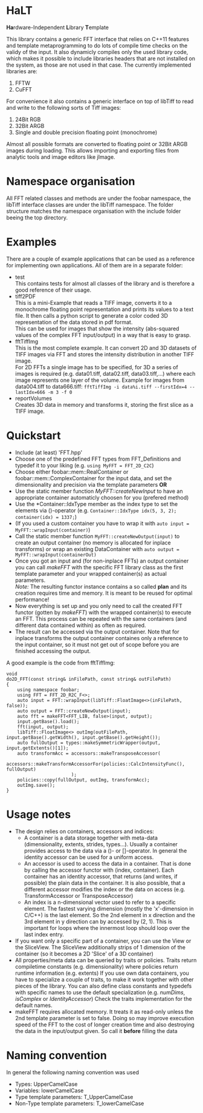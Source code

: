 # HaLT
<b>Ha</b>rdware-Independent <b>L</b>ibrary <b>T</b>emplate

This library contains a generic FFT interface that relies on C++11 features and template metaprogramming to do lots of compile time checks on the validy of the input. It also dynamicly compiles only the used library code, which makes it possible to include libraries headers that are not installed on the system, as those are not used in that case.
The currently implemented libraries are:

1. FFTW
2. CuFFT

For convenience it also contains a generic interface on top of libTiff to read and write to the following sorts of Tiff images:

1. 24Bit RGB
2. 32Bit ARGB
3. Single and double precision floating point (monochrome)

Almost all possible formats are converted to floating point or 32Bit ARGB images during loading. This allows importing and exporting files from analytic tools and image editors like jImage.

# Namespace organisation
All FFT related classes and methods are under the foobar namespace, the libTiff interface classes are under the libTiff namespace. The folder structure matches the namespace organisation with the include folder beeing the top directory.

# Examples
There are a couple of example applications that can be used as a reference for implementing own applications. All of them are in a separate folder:

- test   
    This contains tests for almost all classes of the library and is therefore a good reference of their usage.
- tiff2PDF   
    This is a mini-Example that reads a TIFF image, converts it to a monochrome floating point representation and prints its values to a text file. It then calls a python script to generate a color coded 3D representation of the data stored in pdf format.   
    This can be used for images that show the intensity (abs-squared values of the complex FFT input/output) in a way that is easy to grasp.
- fftTiffImg   
    This is the most complete example. It can convert 2D and 3D datasets of TIFF images via FFT and stores the intensity distribution in another TIFF image.   
    For 2D FFTs a single image has to be specified, for 3D a series of images is required (e.g. data01.tiff, data02.tiff, data03.tiff,...) where each image represents one layer of the volume. Example for images from data004.tiff to data666.tiff: `fftTiffImg -i data%i.tiff --firstIdx=4 --lastIdx=666 -m 3 -f 0`
- reportVolumes   
    Creates 3D data in memory and transforms it, storing the first slice as a TIFF image.
    
# Quickstart

- Include (at least) 'FFT.hpp'
- Choose one of the predefined FFT types from FFT\_Definitions and typedef it to your liking (e.g. `using MyFFT = FFT_2D_C2C`)
- Choose either foobar::mem::RealContainer or foobar::mem::ComplexContainer for the input data, and set the dimensionality and precision via the template parameters    **OR**
- Use the static member function *MyFFT::createNewInput* to have an appropriate container automaticly choosen for you (prefered method)
- Use the *Container::IdxType member as the index type to set the elements via ()-operator (e.g. `Container::IdxType idx(5, 3, 2); container(idx) = 1337;`)
- (If you used a custom container you have to wrap it with `auto input = MyFFT::wrapInput(container)`)
- Call the static member function `MyFFT::createNewOutput(input)` to create an output container (no memory is allocated for inplace transforms) or wrap an existing DataContainer with `auto output = MyFFT::wrapInput(containerOut)`
- Once you got an input and (for non-inplace FFTs) an output container you can call *makeFFT* with the specific FFT library class as the first template parameter and your wrapped container(s) as actual parameters.   
    *Note:* The resulting functor instance contains a so called **plan** and its creation requires time and memory. It is meant to be reused for optimal performance!
- Now everything is set up and you only need to call the created FFT functor (gotten by *makeFFT*) with the wrapped container(s) to execute an FFT. This process can be repeated with the same containers (and different data contained within) as often as required.
- The result can be accessed via the output container. Note that for inplace transforms the output container containes only a reference to the input container, so it must not get out of scope before you are finished accessing the output.

A good example is the code from fftTiffImg:

    void
    do2D_FFT(const string& inFilePath, const string& outFilePath)
    {
        using namespace foobar;
        using FFT = FFT_2D_R2C_F<>;
        auto input = FFT::wrapInput(libTiff::FloatImage<>(inFilePath, false));
        auto output = FFT::createNewOutput(input);
        auto fft = makeFFT<FFT_LIB, false>(input, output);
        input.getBase().load();
        fft(input, output);
        libTiff::FloatImage<> outImg(outFilePath, input.getBase().getWidth(), input.getBase().getHeight());
        auto fullOutput = types::makeSymmetricWrapper(output, input.getExtents()[1]);
        auto transformAcc = accessors::makeTransposeAccessor(
                                accessors::makeTransformAccessorFor(policies::CalcIntensityFunc(), fullOutput)
                            );
        policies::copy(fullOutput, outImg, transformAcc);
        outImg.save();
    }
    
# Usage notes

- The design relies on containers, accessors and indices:
    - A container is a data storage together with meta-data (dimensionality, extents, strides, types...). Usually a container provides access to the data via a ()- or []-operator. In general the identity accessor can be used for a uniform access.
    - An accessor is used to access the data in a container. That is done by calling the accessor functor with (index, container). Each container has an identity accessor, that returns (and writes, if possible) the plain data in the container. It is also possible, that a different accessor modifies the index or the data on access (e.g. TransformAccessor or TransposeAccessor)
    - An index is a n-dimensional vector used to refer to a specific element. The fastest varying dimension (mostly the 'x'-dimension in C/C++) is the last element. So the 2nd element in x direction and the 3rd element in y direction can by accessed by (2, 1). This is important for loops where the innermost loop should loop over the last index entry.
- If you want only a specific part of a container, you can use the View or the SliceView. The SliceView additionally strips of 1 dimension of the container (so it becomes a 2D 'Slice' of a 3D container)
- All properties/meta data can be queried by traits or policies. Traits return compiletime constants (e.g. dimensionality) where policies return runtime information (e.g. extents) If you use own data containers, you have to specialize a couple of traits, to make it work together with other pieces of the library. You can also define class constants and typedefs with specific names to use the default specialization (e.g. *numDims*, *isComplex* or *IdentityAccessor*) Check the traits implementation for the default names. 
- makeFFT requires allocated memory. It treats it as read-only unless the 2nd template parameter is set to false. Doing so may improve execution speed of the FFT to the cost of longer creation time and also destroying the data in the input/output given. So call it **before** filling the data

# Naming convention

In general the following naming convention was used
- Types: UpperCamelCase
- Variables: lowerCamelCase
- Type template parameters: T_UpperCamelCase
- Non-Type template parameters: T_lowerCamelCase